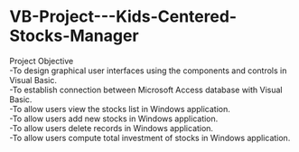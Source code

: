 # VB-Project---Kids-Centered-Stocks-Manager

Project Objective<br/>
-To design graphical user interfaces using the components and controls in Visual Basic.</br>
-To establish connection between Microsoft Access database with Visual Basic.</br>
-To allow users view the stocks list in Windows application.</br>
-To allow users add new stocks in Windows application.</br>
-To allow users delete records in Windows application.</br>
-To allow users compute total investment of stocks in Windows application.</br>
